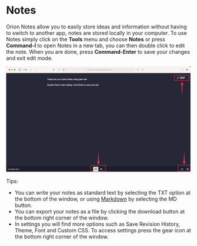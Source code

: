# Notes

Orion Notes allow you to easily store ideas and information without having to switch to another app, notes are stored locally in your computer. To use Notes simply click on the **Tools** menu and choose **Notes** or press **Command-I** to open Notes in a new tab, you can then double click to edit the note. When you are done, press **Command-Enter** to save your changes and exit edit mode.

<img src="media/macos_notes.png" width="500" alt="Using Orion Notes"><br />

Tips:
- You can write your notes as standard text by selecting the TXT option at the bottom of the window, or using [Markdown](https://www.markdownguide.org) by selecting the MD button.
- You can export your notes as a file by clicking the download button at the bottom right corner of the window.
- In settings you will find more options such as Save Revision History, Theme, Font and Custom CSS. To access settings press the gear icon at the bottom right corner of the window.
